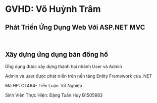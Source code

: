
# GVHD: Võ Huỳnh Trâm
<h2>Phát Triển Ứng Dụng Web Với ASP.NET MVC</h2></br>
<h2>Xây dựng ứng dụng bán đồng hồ</h2>
<p>Ứng dụng được xây dựng thành hai nhánh User và Admin</p>
<p>Admin và user được phát triển trên nền tảng Entity Framework của .NET</p>
<p>Mã HP: CT464- Tiển Luận Tốt Nghiệp</p>
<p>Sinh Viên Thực Hiện: Đặng Tuấn Huy B1505883</p>
